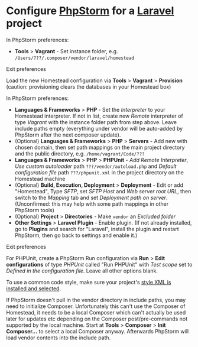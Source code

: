 # Configure [PhpStorm](https://www.jetbrains.com/phpstorm/) for a [Laravel](http://laravel.com) project

In PhpStorm preferences:

* __Tools__ > __Vagrant__ - Set instance folder, e.g. `/Users/???/.composer/vendor/laravel/homestead`

Exit preferences

Load the new Homestead configuration via __Tools__ > __Vagrant__ > __Provision__
(caution: provisioning clears the databases in your Homestead box)

In PhpStorm preferences:

* __Languages & Frameworks__ > __PHP__ - Set the *Interpreter* to your Homestead interpreter. If not in list, create new *Remote* interpreter of type *Vagrant* with the instance folder path from step above. Leave include paths empty (everything under vendor will be auto-added by PhpStorm after the next composer update).
* (Optional) __Languages & Frameworks__ > __PHP__ > __Servers__ - Add new with chosen domain, then set path mappings on the main project directory and the public directory, e.g. `/home/vagrant/Code/???`
* __Languages & Frameworks__ > __PHP__ > __PHPUnit__ - *Add Remote Interpreter*, *Use custom autoloader* path `???/vendor/autoload.php` and *Default configuration file* path `???/phpunit.xml` in the project directory on the Homestead machine
* (Optional) __Build, Execution, Deployment__ > __Deployment__ - Edit or add "Homestead", Type *SFTP*, set *SFTP Host* and *Web server root URL*, then switch to the *Mapping* tab and set *Deployment path on server*. (Unconfirmed: this may help with some path mappings in other PhpStorm tools)
* (Optional) __Project__ > __Directories__ - Make `vendor` an *Excluded folder*
* __Other Settings__ > __Laravel Plugin__ - Enable plugin. (If not already installed, go to __Plugins__ and search for "Laravel", install the plugin and restart PhpStorm, then go back to settings and enable it.)

Exit preferences

For PHPUnit, create a PhpStorm Run configuration via __Run__ > __Edit configurations__ of type *PHPUnit* called "Run PHPUnit" with *Test scope* set to *Defined in the configuration file*. Leave all other options blank.

To use a common code style, make sure your project's [style XML is installed and selected](codestyle.md).

If PhpStorm doesn't pull in the vendor directory in include paths, you may need to initialize Composer.
Unfortunately this can't use the Composer of Homestead, it needs to be a local Composer which can't actually be used later for updates etc depending on the Composer post/pre-commands not supported by the local machine.
Start at __Tools__ > __Composer__ > __Init Composer...__ to select a local Composer anyway.
Afterwards PhpStorm will load vendor contents into the include path.
